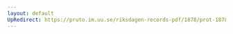 ```yaml
---
layout: default
UpRedirect: https://pruto.im.uu.se/riksdagen-records-pdf/1878/prot-1878--ak--023/prot-1878--ak--023_025.pdf
---
```


